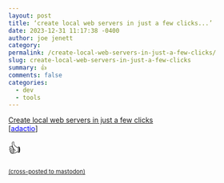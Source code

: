 ```yaml
---
layout: post
title: ‘create local web servers in just a few clicks...’
date: 2023-12-31 11:17:38 -0400
author: joe jenett
category: 
permalink: /create-local-web-servers-in-just-a-few-clicks/
slug: create-local-web-servers-in-just-a-few-clicks
summary: 👍
comments: false
categories:
  - dev
  - tools
---
```

<p>
<a title="Create local web servers in just a few clicks" href="https://simplewebserver.org/">Create local web servers in just a few clicks</a><br> [<a title="source" href="https://adactio.com/links/20736"><span style="color:blue;">adactio</span></a>]
</p>
<p>
<span style="font-size:1.8em;">👍</span>
</p>
<a href="https://brid.gy/publish/mastodon"><small>(cross-posted to mastodon)</small></a>